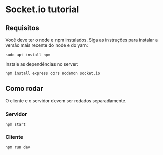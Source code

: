 # Socket.io tutorial

## Requisitos

Você deve ter o node e npm instalados. Siga as instruções para instalar a versão mais recente do node e do yarn:

    sudo apt install npm

Instale as dependências no server:

    npm install express cors nodemon socket.io

## Como rodar

O cliente e o servidor devem ser rodados separadamente.

### Servidor

    npm start

### Cliente

    npm run dev